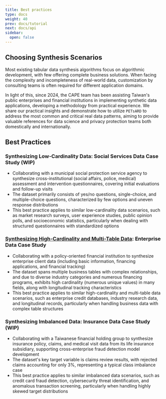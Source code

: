 ```yaml
---
title: Best practices
type: docs
weight: 40
prev: docs/tutorial
next: docs/api
sidebar:
  open: false
---
```



## **Choosing Synthesis Scenarios**

Most existing tabular data synthesis algorithms focus on algorithmic development, with few offering complete business solutions. When facing the complexity and incompleteness of real-world data, customization by consulting teams is often required for different application domains.

In light of this, since 2024, the CAPE team has been assisting Taiwan's public enterprises and financial institutions in implementing synthetic data applications, developing a methodology from practical experience. We share our practical insights and demonstrate how to utilize `PETsARD` to address the most common and critical real data patterns, aiming to provide valuable references for data science and privacy protection teams both domestically and internationally.

## Best Practices

### **Synthesizing Low-Cardinality Data: Social Services Data Case Study (WIP)**

- Collaborating with a municipal social protection service agency to synthesize cross-institutional (social affairs, police, medical) assessment and intervention questionnaires, covering initial evaluations and follow-up visits
- The dataset primarily consists of yes/no questions, single-choice, and multiple-choice questions, characterized by few options and uneven response distributions
- This best practice applies to similar low-cardinality data scenarios, such as market research surveys, user experience studies, public opinion polls, and socioeconomic statistics, particularly when dealing with structured questionnaires with standardized options

### **[Synthesizing High-Cardinality and Multi-Table Data](./high-cardinality-multi-table): Enterprise Data Case Study**

- Collaborating with a policy-oriented financial institution to synthesize enterprise client data (including basic information, financing applications, and financial tracking)
- The dataset spans multiple business tables with complex relationships, and due to diverse industry categories and numerous financing programs, exhibits high cardinality (numerous unique values) in many fields, along with longitudinal tracking characteristics
- This best practice applies to similar high-cardinality and multi-table data scenarios, such as enterprise credit databases, industry research data, and longitudinal records, particularly when handling business data with complex table structures

### **Synthesizing Imbalanced Data: Insurance Data Case Study (WIP)**

- Collaborating with a Taiwanese financial holding group to synthesize insurance policy, claims, and medical visit data from its life insurance subsidiary, supporting cross-enterprise fraud detection model development
- The dataset's key target variable is claims review results, with rejected claims accounting for only 3%, representing a typical class imbalance case
- This best practice applies to similar imbalanced data scenarios, such as credit card fraud detection, cybersecurity threat identification, and anomalous transaction screening, particularly when handling highly skewed target distributions